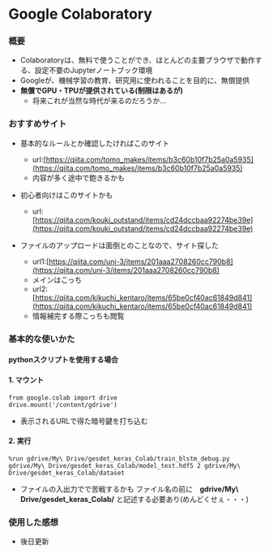 # Google Colaboratory
### 概要
- Colaboratoryは、無料で使うことができ、ほとんどの主要ブラウザで動作する、設定不要のJupyterノートブック環境
- Googleが、機械学習の教育、研究用に使われることを目的に、無償提供
- __無償でGPU・TPUが提供されている(制限はあるが)__
    - 将来これが当然な時代が来るのだろうか...

### おすすめサイト
- 基本的なルールとか確認したければこのサイト
    - url:[https://qiita.com/tomo_makes/items/b3c60b10f7b25a0a5935](https://qiita.com/tomo_makes/items/b3c60b10f7b25a0a5935)
    - 内容が多く途中で飽きるかも

- 初心者向けはこのサイトかも
    - url:[https://qiita.com/kouki_outstand/items/cd24dccbaa92274be39e](https://qiita.com/kouki_outstand/items/cd24dccbaa92274be39e)

- ファイルのアップロードは面倒とのことなので、サイト探した
    - url1:[https://qiita.com/uni-3/items/201aaa2708260cc790b8](https://qiita.com/uni-3/items/201aaa2708260cc790b8)
    - メインはこっち
    - url2:[https://qiita.com/kikuchi_kentaro/items/65be0cf40ac61849d841](https://qiita.com/kikuchi_kentaro/items/65be0cf40ac61849d841)
    - 情報補完する際こっちも閲覧

### 基本的な使いかた
#### pythonスクリプトを使用する場合
#### 1. マウント
```
from google.colab import drive
drive.mount('/content/gdrive')
```

- 表示されるURLで得た暗号鍵を打ち込む

#### 2. 実行
```
%run gdrive/My\ Drive/gesdet_keras_Colab/train_blstm_debug.py gdrive/My\ Drive/gesdet_keras_Colab/model_test.hdf5 2 gdrive/My\ Drive/gesdet_keras_Colab/dataset
```

- ファイルの入出力でで苦戦するかも
ファイル名の前に　**gdrive/My\ Drive/gesdet_keras_Colab/** と記述する必要あり(めんどくせぇ・・・)


### 使用した感想
- 後日更新
